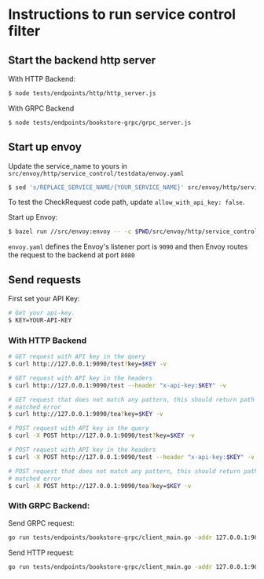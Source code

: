 # Instructions to run service control filter

## Start the backend http server

With HTTP Backend:

```bash
$ node tests/endpoints/http/http_server.js
```

With GRPC Backend

```bash
$ node tests/endpoints/bookstore-grpc/grpc_server.js
```

## Start up envoy

Update the service_name to yours in `src/envoy/http/service_control/testdata/envoy.yaml`

```bash
$ sed 's/REPLACE_SERVICE_NAME/{YOUR_SERVICE_NAME}' src/envoy/http/service_control/testdata/envoy.yaml
```

To test the CheckRequest code path, update `allow_with_api_key: false`.

Start up Envoy:

```bash
$ bazel run //src/envoy:envoy -- -c $PWD/src/envoy/http/service_control/testdata/envoy.yaml -l debug
```

`envoy.yaml` defines the Envoy's listener port is `9090` and then Envoy routes the request
to the backend at port `8080`

## Send requests

First set your API Key:

```bash
# Get your api-key.
$ KEY=YOUR-API-KEY
```

### With HTTP Backend

```bash
# GET request with API key in the query
$ curl http://127.0.0.1:9090/test?key=$KEY -v

# GET request with API key in the headers
$ curl http://127.0.0.1:9090/test --header "x-api-key:$KEY" -v

# GET request that does not match any pattern, this should return path not
# matched error
$ curl http://127.0.0.1:9090/tea?key=$KEY -v

# POST request with API key in the query
$ curl -X POST http://127.0.0.1:9090/test?key=$KEY -v

# POST request with API key in the headers
$ curl -X POST http://127.0.0.1:9090/test --header "x-api-key:$KEY" -v

# POST request that does not match any pattern, this should return path not
# matched error
$ curl -X POST http://127.0.0.1:9090/tea?key=$KEY -v
```

### With GRPC Backend:

Send GRPC request:

```bash
go run tests/endpoints/bookstore-grpc/client_main.go -addr 127.0.0.1:9090 -method=DeleteShelf -client_protocol=grpc -apikey=$KEY
```

Send HTTP request:

```bash
go run tests/endpoints/bookstore-grpc/client_main.go -addr 127.0.0.1:9090 -method=DeleteShelf -client_protocol=http -apikey=$KEY
```
